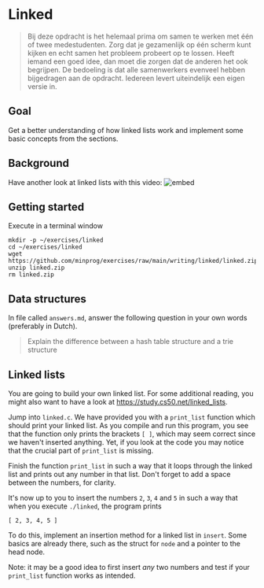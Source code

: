# Linked

> Bij deze opdracht is het helemaal prima om samen te werken met één of twee medestudenten. Zorg dat je gezamenlijk op één scherm kunt kijken en echt samen het probleem probeert op te lossen. Heeft iemand een goed idee, dan moet die zorgen dat de anderen het ook begrijpen. De bedoeling is dat alle samenwerkers evenveel hebben bijgedragen aan de opdracht. Iedereen levert uiteindelijk een eigen versie in.

## Goal

Get a better understanding of how linked lists work and implement some basic concepts from the sections.

## Background

Have another look at linked lists with this video:
![embed](https://www.youtube.com/embed/xdkSNe43iNM)

## Getting started

Execute in a terminal window

    mkdir -p ~/exercises/linked
    cd ~/exercises/linked
    wget https://github.com/minprog/exercises/raw/main/writing/linked/linked.zip
    unzip linked.zip
    rm linked.zip

## Data structures

In file called `answers.md`, answer the following question in your own words (preferably in Dutch).

> Explain the difference between a hash table structure and a trie structure

## Linked lists

You are going to build your own linked list. For some additional reading, you might also want to have a look at <https://study.cs50.net/linked_lists>.

Jump into `linked.c`. We have provided you with a `print_list` function which should print your linked list. As you compile and run this program, you see that the function only prints the brackets `[ ]`, which may seem correct since we haven't inserted anything. Yet, if you look at the code you may notice that the crucial part of `print_list` is missing.

Finish the function `print_list` in such a way that it loops through the linked list and prints out any number in that list. Don't forget to add a space between the numbers, for clarity. 

It's now up to you to insert the numbers `2`, `3`, `4` and `5` in such a way that when you execute `./linked`, the program prints

    [ 2, 3, 4, 5 ]

To do this, implement an insertion method for a linked list in `insert`. Some basics are already there, such as the struct for `node` and a pointer to the head node.

Note: it may be a good idea to first insert _any_ two numbers and test if your `print_list` function works as intended.
